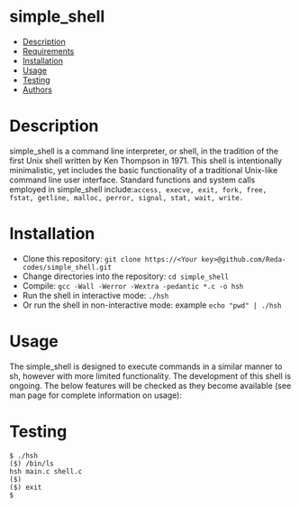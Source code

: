 # simple_shell
   * [Description](https://github.com/Reda-codes/simple_shell#Description)
   * [Requirements](https://github.com/Reda-codes/simple_shell#Requirements)
   * [Installation](https://github.com/Reda-codes/simple_shell#Installation)
   * [Usage](https://github.com/Reda-codes/simple_shell#Usage)
   * [Testing](https://github.com/Reda-codes/simple_shell#Testing)
   * [Authors](https://github.com/Reda-codes/simple_shell#Authors)
# Description
simple_shell is a command line interpreter, or shell, in the tradition of the first Unix shell written by Ken Thompson in 1971. This shell is intentionally minimalistic, yet includes the basic functionality of a traditional Unix-like command line user interface. Standard functions and system calls employed in simple_shell include:`access, execve, exit, fork, free, fstat, getline, malloc, perror, signal, stat, wait, write.`
# Installation
   * Clone this repository: `git clone https://<Your key>@github.com/Reda-codes/simple_shell.git`
   * Change directories into the repository: `cd simple_shell`
   * Compile: `gcc -Wall -Werror -Wextra -pedantic *.c -o hsh`
   * Run the shell in interactive mode: `./hsh`
   * Or run the shell in non-interactive mode: example `echo "pwd" | ./hsh`
# Usage
The simple_shell is designed to execute commands in a similar manner to sh, however with more limited functionality. The development of this shell is ongoing. The below features will be checked as they become available (see man page for complete information on usage):
# Testing
```
$ ./hsh
($) /bin/ls
hsh main.c shell.c
($)
($) exit
$
```
